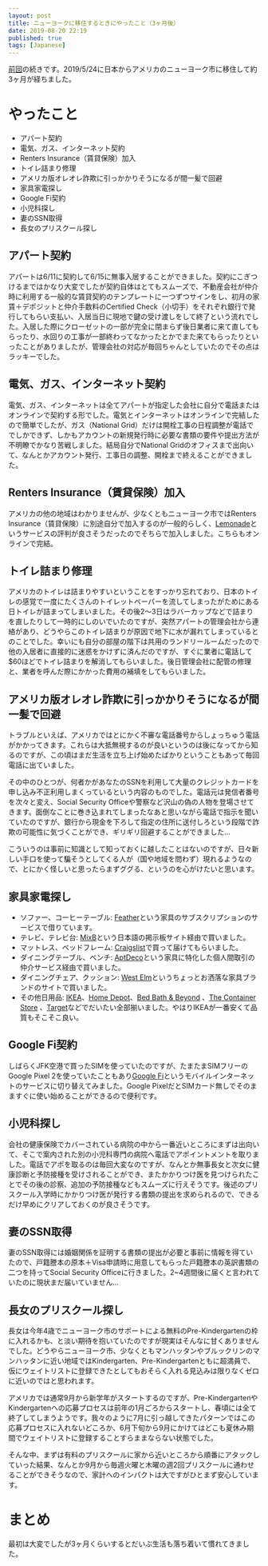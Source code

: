 ```yaml
---
layout: post
title: ニューヨークに移住するときにやったこと（3ヶ月後）
date: 2019-08-20 22:19
published: true
tags: [Japanese]
---
```


[前回](https://tatsuyaoiw.com/2019/06/06/what-i-did-when-i-moved-to-new-york/)の続きです。2019/5/24に日本からアメリカのニューヨーク市に移住して約3ヶ月が経ちました。

# やったこと

- アパート契約
- 電気、ガス、インターネット契約
- Renters Insurance（賃貸保険）加入
- トイレ詰まり修理
- アメリカ版オレオレ詐欺に引っかかりそうになるが間一髪で回避
- 家具家電探し
- Google Fi契約
- 小児科探し
- 妻のSSN取得
- 長女のプリスクール探し

## アパート契約

アパートは6/11に契約して6/15に無事入居することができました。契約にこぎつけるまではかなり大変でしたが契約自体はとてもスムーズで、不動産会社が仲介時に利用する一般的な賃貸契約のテンプレートに一つずつサインをし、初月の家賃＋デポジットと仲介手数料のCertified Check（小切手）をそれぞれ銀行で発行してもらい支払い、入居当日に現地で鍵の受け渡しをして終了という流れでした。入居した際にクローゼットの一部が完全に閉まらず後日業者に来て直してもらったり、水回りの工事が一部終わってなかったとかでまた来てもらったりといったことがありましたが、管理会社の対応が毎回ちゃんとしていたのでその点はラッキーでした。

## 電気、ガス、インターネット契約

電気、ガス、インターネットは全てアパートが指定した会社に自分で電話またはオンラインで契約する形でした。電気とインターネットはオンラインで完結したので簡単でしたが、ガス（National Grid）だけは開栓工事の日程調整が電話ででしかできず、しかもアカウントの新規発行時に必要な書類の要件や提出方法が不明瞭でかなり苦戦しました。結局自分でNational Gridのオフィスまで出向いて、なんとかアカウント発行、工事日の調整、開栓まで終えることができました。

## Renters Insurance（賃貸保険）加入

アメリカの他の地域はわかりませんが、少なくともニューヨーク市ではRenters Insurance（賃貸保険）に別途自分で加入するのが一般的らしく、[Lemonade](https://www.lemonade.com/)というサービスの評判が良さそうだったのでそちらで加入しました。こちらもオンラインで完結。

## トイレ詰まり修理

アメリカのトイレは詰まりやすいということをすっかり忘れており、日本のトイレの感覚で一度にたくさんのトイレットペーパーを流してしまったがためにある日トイレが詰まってしまいました。その後2〜3日はラバーカップなどで詰まりを直したりして一時的にしのいでいたのですが、突然アパートの管理会社から連絡があり、どうやらこのトイレ詰まりが原因で地下に水が漏れてしまっているとのことでした。幸いにも自分の部屋の階下は共用のランドリールームだったので他の入居者に直接的に迷惑をかけずに済んだのですが、すぐに業者に電話して$60ほどでトイレ詰まりを解消してもらいました。後日管理会社に配管の修理と、業者を呼んだ際にかかった費用の補填をしてもらいました。

## アメリカ版オレオレ詐欺に引っかかりそうになるが間一髪で回避

トラブルといえば、アメリカではとにかく不審な電話番号からしょっちゅう電話がかかってきます。これらは大抵無視するのが良いというのは後になってから知るのですが、この頃はまだ生活を立ち上げ始めたばかりということもあって毎回電話に出ていました。

その中のひとつが、何者かがあなたのSSNを利用して大量のクレジットカードを申し込み不正利用しまくっているという内容のものでした。電話元は発信者番号を次々と変え、Social Security Officeや警察など沢山の偽の人物を登場させてきます。面倒なことに巻き込まれてしまったなあと思いながら電話で指示を聞いていたのですが、銀行から現金を下ろして指定の住所に送付しろという段階で詐欺の可能性に気づくことができ、ギリギリ回避することができました...

こういうのは事前に知識として知っておくに越したことはないのですが、日々新しい手口を使って騙そうとしてくる人が（国や地域を問わず）現れるようなので、とにかく怪しいと思ったらまずググる、というのを心がけたいと思います。

## 家具家電探し

- ソファー、コーヒーテーブル: [Feather](https://www.livefeather.com/)という家具のサブスクリプションのサービスで借りています。
- テレビ、テレビ台: [MixB](https://nyc.mixb.net/)という日本語の掲示板サイト経由で買いました。
- マットレス、ベッドフレーム: [Craigslist](https://newyork.craigslist.org/)で買って届けてもらいました。
- ダイニングテーブル、ベンチ: [AptDeco](https://www.aptdeco.com/)という家具に特化した個人間取引の仲介サービス経由で買いました。
- ダイニングチェア、クッション: [West Elm](https://www.westelm.com/)というちょっとお洒落な家具ブランドのサイトで買いました。
- その他日用品: [IKEA](https://www.ikea.com/)、[Home Depot](https://www.homedepot.com/)、[Bed Bath & Beyond](https://www.bedbathandbeyond.com/) 、[The Container Store](https://www.containerstore.com/) 、[Target](https://www.target.com/)などでだいたい全部揃いました。やはりIKEAが一番安くて品質もそこそこ良い。

## Google Fi契約

しばらくJFK空港で買ったSIMを使っていたのですが、たまたまSIMフリーのGoogle Pixel 2を使っていたこともあり[Google Fi](https://fi.google.com/)というモバイルインターネットのサービスに切り替えてみました。Google PixelだとSIMカード無しでそのまますぐに使い始めることができるので便利です。

## 小児科探し

会社の健康保険でカバーされている病院の中から一番近いところにまずは出向いて、そこで案内された別の小児科専門の病院へ電話でアポイントメントを取りました。電話でアポを取るのは毎回大変なのですが、なんとか無事長女と次女に健康診断と予防接種を受けされることができ、またかかりつけ医を見つけられたことでその後の診察、追加の予防接種などもスムーズに行えそうです。後述のプリスクール入学時にかかりつけ医が発行する書類の提出を求められるので、できるだけ早めにクリアしておくのが良さそうです。

## 妻のSSN取得

妻のSSN取得には婚姻関係を証明する書類の提出が必要と事前に情報を得ていたので、戸籍謄本の原本＋Visa申請時に用意してもらった戸籍謄本の英訳書類の二つを持ってSocial Security Officeに行きました。2~4週間後に届くと言われていたのに現状まだ届いていません...

## 長女のプリスクール探し

長女は今年4歳でニューヨーク市のサポートによる無料のPre-Kindergartenの枠に入れるかも、と淡い期待を抱いていたのですが現実はそんなに甘くありませんでした。どうやらニューヨーク市、少なくともマンハッタンやブルックリンのマンハッタンに近い地域ではKindergarten、Pre-Kindergartenともに超満員で、仮にウェイトリストに登録できたとしてもおそらく入れる見込みは限りなくゼロに近いのではと思われます。

アメリカでは通常9月から新学年がスタートするのですが、Pre-KindergartenやKindergartenへの応募プロセスは前年の1月ごろからスタートし、春頃には全て終了してしまうようです。我々のように7月に引っ越してきたパターンではこの応募プロセスに入れないどころか、6月下旬から9月にかけてはどこも夏休み期間でウェイトリストに登録することすらままならない状態でした。

そんな中、まずは有料のプリスクールに家から近いところから順番にアタックしていった結果、なんとか9月から毎週火曜と木曜の週2回プリスクールに通わせることができそうなので、家計へのインパクトは大ですがひとまず安心しています。

# まとめ

最初は大変でしたが3ヶ月くらいするとだいぶ生活も落ち着いて慣れてきました。
